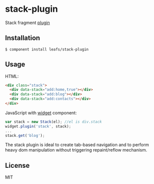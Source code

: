 # stack-plugin

  Stack fragment [plugin](https://github.com/bredele/data-binding)

## Installation

    $ component install leafs/stack-plugin

## Usage

HTML:

```html
<div class="stack">
  <div data-stack="add:home,true"></div>
  <div data-stack="add:blog"></div>
  <div data-stack="add:contacts"></div>    
</div>

```
JavaScript with [widget](https://github.com/bredele/widget) component:

```js
var stack = new Stack(el); //el is div.stack
widget.plugin('stack', stack);
...
stack.get('blog');
```

The stack plugin is ideal to create tab-based navigation and to perform heavy dom manipulation without triggering repaint/reflow mechanism.


## License

  MIT
